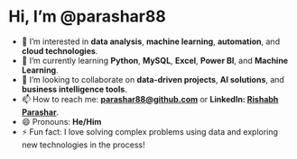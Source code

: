 # Hi, I’m @parashar88

- 👀 I’m interested in **data analysis**, **machine learning**, **automation**, and **cloud technologies**.
- 🌱 I’m currently learning **Python**, **MySQL**, **Excel**, **Power BI**, and **Machine Learning**.
- 💞️ I’m looking to collaborate on **data-driven projects**, **AI solutions**, and **business intelligence tools**.
- 📫 How to reach me: **parashar88@github.com** or **LinkedIn: [Rishabh Parashar](https://www.linkedin.com/in/rishabh-parashar-112a89137/)**.
- 😄 Pronouns: **He/Him**
- ⚡ Fun fact: I love solving complex problems using data and exploring new technologies in the process!

<!---
parashar88/parashar88 is a ✨ special ✨ repository because its `README.md` (this file) appears on your GitHub profile.
You can click the Preview link to take a look at your changes.
--->
